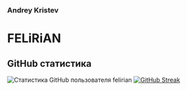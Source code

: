 <h3>Andrey Kristev</h3>
<h1>FELiRiAN</h1>

## GitHub статистика
![Статистика GitHub пользователя felirian](https://github-readme-stats.vercel.app/api?username=felirian&show_icons=true&hide_border=true&count_private=true&hide=prs&theme=radical)
[![GitHub Streak](https://github-readme-streak-stats.herokuapp.com?user=felirian&theme=transparent&hide_border=true&border_radius=0&locale=ru&date_format=M%20j%5B%2C%20Y%5D&mode=weekly)](https://git.io/streak-stats)
